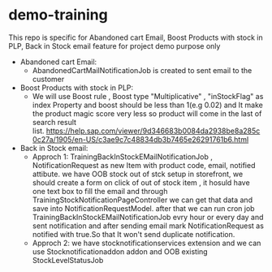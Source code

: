 # demo-training
 This repo is specific for Abandoned cart Email, Boost Products with stock in PLP, Back in Stock email feature for project demo purpose only
 
 * Abandoned cart Email:
    * AbandonedCartMailNotificationJob is created to sent email to the customer
* Boost Products with stock in PLP:
    * We will use Boost rule , Boost type "Multiplicative" , "inStockFlag" as index Property and boost should be less than 1(e.g 0.02) and It make the product magic score very less so product will come in the last of search result list. https://help.sap.com/viewer/9d346683b0084da2938be8a285c0c27a/1905/en-US/c3ae9c7c48834db3b7465e26291761b6.html
* Back in Stock email:
    * Approch 1: TrainingBackInStockEMailNotificationJob , NotificationRequest as new Item with product code, email, notified attibute.
     we have OOB stock out of stck setup in storefront, we should create a form on click of out of stock item , it hosuld have one text box to fill the email and through TrainingStockNotificationPageController we can get that data and save into NotificationRequestModel. after that we can run cron job TrainingBackInStockEMailNotificationJob evry hour or every day and sent notification and after sending email mark NotificationRequest as notified with true.So that It won't send duplicate notification.
    * Approch 2: we have stocknotificationservices extension and we can use Stocknotificationaddon addon and OOB existing StockLevelStatusJob


